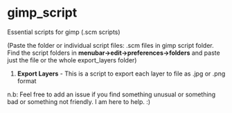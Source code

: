 # gimp_script
Essential scripts for gimp (.scm scripts)

(Paste the folder or individual script files: .scm files in gimp script folder. Find the script folders in **menubar->edit->preferences->folders** and paste just the file or the whole export_layers folder)

1. <b>Export Layers</b> - This is a script to export each layer to file as .jpg or .png format

n.b: Feel free to add an issue if you find something unusual or something bad or something not friendly. I am here to help. :)
